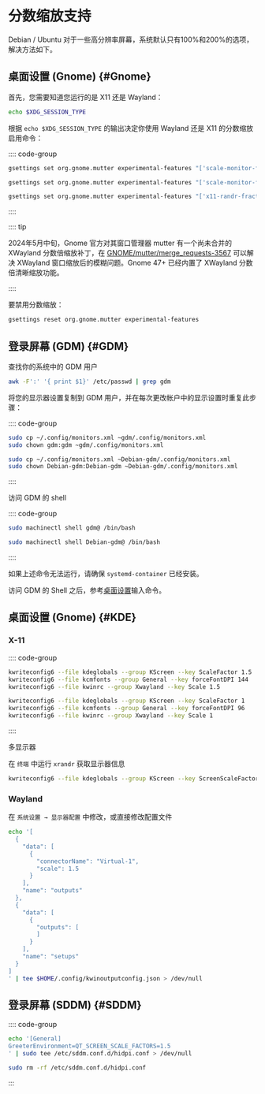 # 分数缩放支持

Debian / Ubuntu 对于一些高分辨率屏幕，系统默认只有100%和200%的选项，解决方法如下。

## 桌面设置 (Gnome) {#Gnome}

首先，您需要知道您运行的是 X11 还是 Wayland：

```bash 
echo $XDG_SESSION_TYPE
```

根据 `echo $XDG_SESSION_TYPE` 的输出决定你使用 Wayland 还是 X11 的分数缩放启用命令：

:::: code-group
```bash [Wayland]
gsettings set org.gnome.mutter experimental-features "['scale-monitor-framebuffer']"
```

```bash [Wayland (Gnome 47+)]
gsettings set org.gnome.mutter experimental-features "['scale-monitor-framebuffer', 'xwayland-native-scaling']"
```

```bash [X11]
gsettings set org.gnome.mutter experimental-features "['x11-randr-fractional-scaling']"
```
::::

:::: tip

2024年5月中旬，Gnome 官方对其窗口管理器 mutter 有一个尚未合并的 XWayland 分数倍缩放补丁，在 [GNOME/mutter/merge_requests-3567](https://gitlab.gnome.org/GNOME/mutter/-/merge_requests/3567) 可以解决 XWayland 窗口缩放后的模糊问题。Gnome 47+ 已经内置了 XWayland 分数倍清晰缩放功能。

::::

要禁用分数缩放：

```bash
gsettings reset org.gnome.mutter experimental-features
```

## 登录屏幕 (GDM) {#GDM}

查找你的系统中的 GDM 用户

```bash
awk -F':' '{ print $1}' /etc/passwd | grep gdm
```

将您的显示器设置复制到 GDM 用户，并在每次更改帐户中的显示设置时重复此步骤：

:::: code-group
```bash [gdm]
sudo cp ~/.config/monitors.xml ~gdm/.config/monitors.xml
sudo chown gdm:gdm ~gdm/.config/monitors.xml
```

```bash [Debian-gdm]
sudo cp ~/.config/monitors.xml ~Debian-gdm/.config/monitors.xml
sudo chown Debian-gdm:Debian-gdm ~Debian-gdm/.config/monitors.xml
```
::::

访问 GDM 的 shell

:::: code-group
```bash [gdm]
sudo machinectl shell gdm@ /bin/bash
```

```bash [Debian-gdm]
sudo machinectl shell Debian-gdm@ /bin/bash
```
::::

如果上述命令无法运行，请确保 `systemd-container` 已经安装。

访问 GDM 的 Shell 之后，参考[桌面设置](#Desktop)输入命令。

## 桌面设置 (Gnome) {#KDE}

### X-11

:::: code-group
```bash [设置 150]
kwriteconfig6 --file kdeglobals --group KScreen --key ScaleFactor 1.5
kwriteconfig6 --file kcmfonts --group General --key forceFontDPI 144
kwriteconfig6 --file kwinrc --group Xwayland --key Scale 1.5
```

```bash [恢复默认]
kwriteconfig6 --file kdeglobals --group KScreen --key ScaleFactor 1
kwriteconfig6 --file kcmfonts --group General --key forceFontDPI 96
kwriteconfig6 --file kwinrc --group Xwayland --key Scale 1
```
::::

多显示器 

在 `终端` 中运行 `xrandr` 获取显示器信息

```bash
kwriteconfig6 --file kdeglobals --group KScreen --key ScreenScaleFactors 'DisplayPort-1=1.75;DisplayPort-2=1.75;DisplayPort-3=1.75;HDMI-A-2=1.75;'
```

### Wayland

在 `系统设置 → 显示器配置` 中修改，或直接修改配置文件

```bash
echo '[
  {
    "data": [
      {
        "connectorName": "Virtual-1",
        "scale": 1.5
      }
    ],
    "name": "outputs"
  },
  {
    "data": [
      {
        "outputs": [
        ]
      }
    ],
    "name": "setups"
  }
]
' | tee $HOME/.config/kwinoutputconfig.json > /dev/null
```

## 登录屏幕 (SDDM) {#SDDM}

:::: code-group
```bash [设置 150]
echo '[General]
GreeterEnvironment=QT_SCREEN_SCALE_FACTORS=1.5
' | sudo tee /etc/sddm.conf.d/hidpi.conf > /dev/null
```

```bash [恢复默认]
sudo rm -rf /etc/sddm.conf.d/hidpi.conf
```
:::
